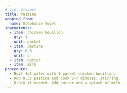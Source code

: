 ```yaml
---
# vim: ft=yaml
title: Pastina
adapted_from:
  name: Stephanie Vogel
ingredients:
  - item: chicken bouillon
    qty: 1
    unit: packet
  - item: pastina
    qty: 0.3
    unit: c
  - item: butter
  - item: milk     
procedure:
  - Boil 1qt water with 1 packet chicken bouillon. 
  - Add 0.3c pastina and cook 5-7 minutes, stirring.
  - Drain if needed. Add butter and a splash of milk.
---
```

